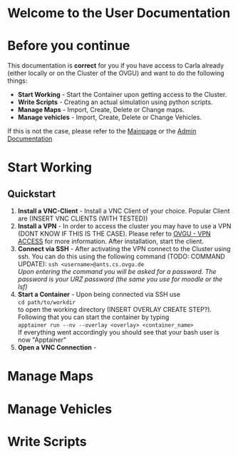 Welcome to the User Documentation
=================================
# Before you continue
This documentation is **correct** for you if you have access to Carla already (either locally or on the Cluster of the OVGU) and want to do the following things:
- **Start Working** - Start the Container upon getting access to the Cluster. 
- **Write Scripts** - Creating an actual simulation using python scripts.
- **Manage Maps** - Import, Create, Delete or Change maps.
- **Manage vehicles** - Import, Create, Delete or Change Vehicles.

If this is not the case, please refer to the [Mainpage](README.md) or the [Admin Documentation](Admin.md)

# Start Working
## Quickstart
1. **Install a VNC-Client** - Install a VNC Client of your choice. Popular Client are (INSERT VNC CLIENTS (WITH TESTED))
2. **Install a VPN** - In order to access the cluster you may have to use a VPN (DONT KNOW IF THIS IS THE CASE). Please refer to [OVGU - VPN ACCESS](https://www.urz.ovgu.de/vpn-path-204,616.html) for more information. After installation, start the client. 
3. **Connect via SSH** - After activating the VPN connect to the Cluster using ssh. You can do this using the following command (TODO: COMMAND UPDATE): ```ssh <username>@ants.cs.ovgu.de``` <br/>*Upon entering the command you will be asked for a password. The password is your URZ password (the same you use for moodle or the lsf)* <br/>
4. **Start a Container** - Upon being connected via SSH use <br/> ```cd path/to/workdir ``` <br/> to open the working directory (INSERT OVERLAY CREATE STEP?). Following that you can start the container by typing <br/> ```apptainer run --nv --overlay <overlay> <container_name>``` <br/> If everything went accordingly you should see that your bash user is now "Apptainer"<br/>
5. **Open a VNC Connection** - 
# Manage Maps

# Manage Vehicles

# Write Scripts

